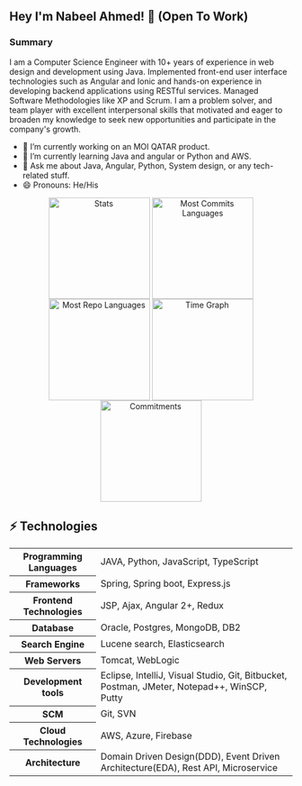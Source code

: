 ## Hey I'm Nabeel Ahmed! 👋 (Open To Work)

<h3>Summary</h3>
<p>I am a Computer Science Engineer with 10+ years of experience in web design and development using Java. Implemented front-end user interface technologies such as Angular and Ionic and hands-on experience in developing backend applications using RESTful services. Managed Software Methodologies like XP and Scrum. I am a problem solver, and team player with excellent interpersonal skills that motivated and eager to broaden my knowledge to seek new opportunities and participate in the company's growth.</p>

- 🔭 I’m currently working on an MOI QATAR product.
- 🌱 I’m currently learning Java and angular or Python and AWS.
- 💬 Ask me about Java, Angular, Python, System design, or any tech-related stuff.
- 😄 Pronouns: He/His

<div align="center">
  <img align="center" src="http://github-profile-summary-cards.vercel.app/api/cards/stats?username=NABEEL-AHMED-JAMIL&theme=transparent" height="180em" alt="Stats"/>
  <img align="center" src="http://github-profile-summary-cards.vercel.app/api/cards/most-commit-language?username=NABEEL-AHMED-JAMIL&theme=transparent&exclude=html,CSS,Jupyter%20Notebook" height="180em" alt="Most Commits Languages"/>
  <img align="center" src="http://github-profile-summary-cards.vercel.app/api/cards/repos-per-language?username=NABEEL-AHMED-JAMIL&theme=transparent&exclude=html,CSS,Jupyter%20Notebook" height="180em" alt="Most Repo Languages"/>
  <img align="center" src="http://github-profile-summary-cards.vercel.app/api/cards/productive-time?username=NABEEL-AHMED-JAMIL&theme=transparent&utcOffset=5.30" height="180em" alt="Time Graph"/>
  <img align="center" src="http://github-profile-summary-cards.vercel.app/api/cards/profile-details?username=NABEEL-AHMED-JAMIL&theme=transparent" height="180em" alt="Commitments"/>
</div>


## ⚡ Technologies

<table>
	<tr>
		<th>Programming Languages</th>
		<td>JAVA, Python, JavaScript, TypeScript</td>
	</tr>
  <tr>
		<th>Frameworks</th>
		<td>Spring, Spring boot, Express.js</td>
	</tr>
  <tr>
		<th>Frontend Technologies</th>
		<td>JSP, Ajax, Angular 2+, Redux</td>
	</tr>
  <tr>
		<th>Database</th>
		<td>Oracle, Postgres, MongoDB, DB2</td>
	</tr>
  <tr>
		<th>Search Engine</th>
		<td>Lucene search, Elasticsearch</td>
	</tr>
  <tr>
		<th>Web Servers</th>
		<td>Tomcat, WebLogic</td>
	</tr>
  <tr>
		<th>Development tools</th>
		<td>Eclipse, IntelliJ, Visual Studio, Git, Bitbucket, Postman, JMeter, Notepad++, WinSCP, Putty</td>
	</tr>
  <tr>
		<th>SCM</th>
		<td>Git, SVN</td>
	</tr>
  <tr>
		<th>Cloud Technologies</th>
		<td>AWS, Azure, Firebase</td>
	</tr>
	  <tr>
		<th>Architecture</th>
		<td>Domain Driven Design(DDD), Event Driven Architecture(EDA), Rest API, Microservice</td>
	</tr>
</table>

<!--https://user-images.githubusercontent.com/58986949/115314310-805b2780-a1a7-11eb-8558-648a367ea231.mp4-->
